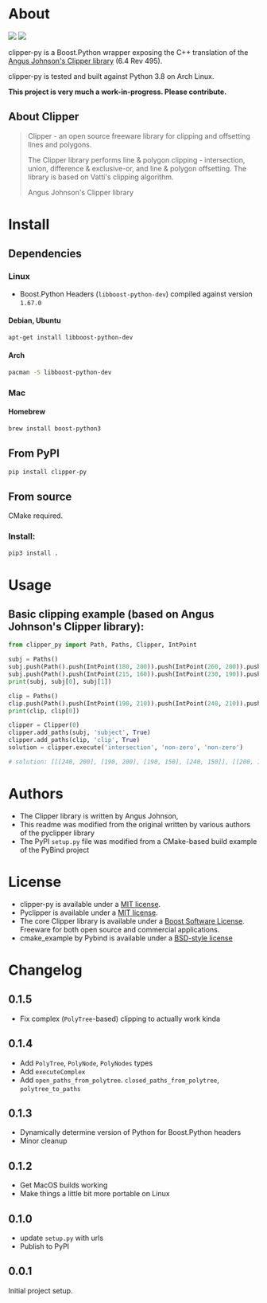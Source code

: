 # About
[![](https://github.com/sdedovic/clipper-py/workflows/Publish%20to%20PyPI/badge.svg)](#)
[![](https://img.shields.io/pypi/v/clipper-py)](https://pypi.org/project/clipper-py/)

clipper-py is a Boost.Python wrapper exposing the C++ translation of the [Angus Johnson's Clipper library](http://angusj.com/delphi/clipper.php) (6.4 Rev 495).

clipper-py is tested and built against Python 3.8 on Arch Linux.

**This project is very much a work-in-progress. Please contribute.**

## About Clipper
> Clipper - an open source freeware library for clipping and offsetting lines and polygons.
>
> The Clipper library performs line & polygon clipping - intersection, union, difference & exclusive-or, and line & polygon offsetting. The library is based on Vatti's clipping algorithm.
>
> Angus Johnson's Clipper library

# Install
## Dependencies
### Linux
- Boost.Python Headers (`libboost-python-dev`) compiled against version `1.67.0`
#### Debian, Ubuntu
```bash
apt-get install libboost-python-dev
```
#### Arch
```bash
pacman -S libboost-python-dev
```
### Mac
#### Homebrew
```bash
brew install boost-python3
```

## From PyPI
```bash
pip install clipper-py
```

## From source
CMake required.

### Install:
```bash
pip3 install .
```

# Usage
##  Basic clipping example (based on Angus Johnson's Clipper library):
```python
from clipper_py import Path, Paths, Clipper, IntPoint

subj = Paths()
subj.push(Path().push(IntPoint(180, 200)).push(IntPoint(260, 200)).push(IntPoint(260, 150)).push(IntPoint(180, 150)))
subj.push(Path().push(IntPoint(215, 160)).push(IntPoint(230, 190)).push(IntPoint(200, 190)))
print(subj, subj[0], subj[1])

clip = Paths()
clip.push(Path().push(IntPoint(190, 210)).push(IntPoint(240, 210)).push(IntPoint(240, 130)).push(IntPoint(190, 130)))
print(clip, clip[0])

clipper = Clipper(0)
clipper.add_paths(subj, 'subject', True)
clipper.add_paths(clip, 'clip', True)
solution = clipper.execute('intersection', 'non-zero', 'non-zero')

# solution: [[[240, 200], [190, 200], [190, 150], [240, 150]], [[200, 190], [230, 190], [215, 160]]]
```

# Authors
- The Clipper library is written by Angus Johnson,
- This readme was modified from the original written by various authors of the pyclipper library
- The PyPI `setup.py` file was modified from a CMake-based build example of the PyBind project

# License
- clipper-py is available under a [MIT license](http://opensource.org/licenses/MIT).
- Pyclipper is available under a [MIT license](http://opensource.org/licenses/MIT).
- The core Clipper library is available under a [Boost Software License](http://www.boost.org/LICENSE_1_0.txt). Freeware for both open source and commercial applications.
- cmake_example by Pybind is available under a [BSD-style license](https://github.com/pybind/cmake_example/blob/master/LICENSE)

# Changelog
## 0.1.5
- Fix complex (`PolyTree`-based) clipping to actually work kinda

## 0.1.4
- Add `PolyTree`, `PolyNode`, `PolyNodes` types
- Add `executeComplex`
- Add `open_paths_from_polytree`. `closed_paths_from_polytree`, `polytree_to_paths`

## 0.1.3
- Dynamically determine version of Python for Boost.Python headers
- Minor cleanup

## 0.1.2
- Get MacOS builds working
- Make things a little bit more portable on Linux

## 0.1.0
- update `setup.py` with urls
- Publish to PyPI

## 0.0.1
Initial project setup.
